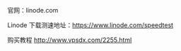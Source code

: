 

官网：linode.com

Linode 下载测速地址：https://www.linode.com/speedtest

购买教程
http://www.vpsdx.com/2255.html
